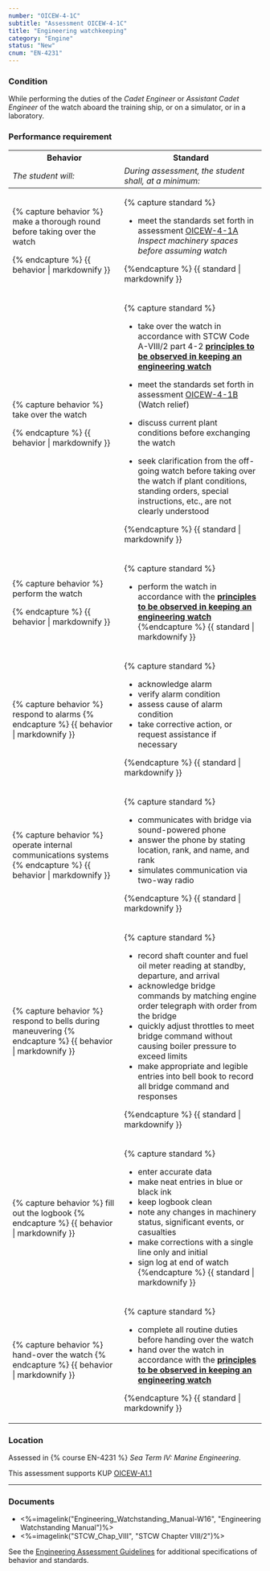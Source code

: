 ```yaml
---
number: "OICEW-4-1C"
subtitle: "Assessment OICEW-4-1C"
title: "Engineering watchkeeping"
category: "Engine"
status: "New"
cnum: "EN-4231"
---
```

### Condition

While performing the duties of the *Cadet Engineer* or *Assistant Cadet Engineer* of the watch aboard the training ship, or on a simulator, or in a laboratory.

### Performance requirement 

<table width='100%' class='Guidelines'>
 <thead>
 <tr>
     <th class='thirty'>Behavior</th>
     <th class='seventy'>Standard</th>
 </tr>
 <tr>
     <td><em>The student will:</em></td>
     <td><em>During assessment, the student shall, at a minimum:</em></td>
 </tr>
 </thead>
 <tbody>
 

<tr><td>

{% capture behavior %}
make a thorough round before taking over the watch

{% endcapture %}
{{ behavior | markdownify }}

</td><td>

{% capture standard %}
*  meet the standards set forth in assessment [OICEW-4-1A](oicew41a) *Inspect machinery spaces before assuming watch*



{%endcapture %}
{{ standard | markdownify }}

</td></tr>



<tr><td>

{% capture behavior %}
take over the watch

{% endcapture %}
{{ behavior | markdownify }}

</td><td>

{% capture standard %}
*  take over the watch in accordance with  STCW Code A-VIII/2 part 4-2  [**principles to be observed in keeping an engineering watch**](principles#4-2) 

*  meet the standards set forth in assessment [OICEW-4-1B](OICEW-4-1B) (Watch relief)

*  discuss current plant conditions before exchanging the watch

*  seek clarification from the off-going watch before taking over the watch if plant conditions, standing orders, special instructions, etc., are not clearly understood

{%endcapture %}
{{ standard | markdownify }}

</td></tr>



<tr><td>

{% capture behavior %}
perform the watch

{% endcapture %}
{{ behavior | markdownify }}

</td><td>

{% capture standard %}
* perform the watch in accordance with the [**principles to be observed in keeping an engineering watch**](principles#4-2)
{%endcapture %}
{{ standard | markdownify }}

</td></tr>



<tr><td>

{% capture behavior %}
respond to alarms
{% endcapture %}
{{ behavior | markdownify }}

</td><td>

{% capture standard %}
* acknowledge alarm
* verify alarm condition
* assess cause of alarm condition
* take corrective action, or request assistance if necessary

{%endcapture %}
{{ standard | markdownify }}

</td></tr>



<tr><td>

{% capture behavior %}
operate internal communications systems
{% endcapture %}
{{ behavior | markdownify }}

</td><td>

{% capture standard %}
* communicates with bridge via sound-powered phone 
* answer the phone by stating location, rank, and name, and rank
* simulates communication via two-way radio

{%endcapture %}
{{ standard | markdownify }}

</td></tr>



<tr><td>

{% capture behavior %}
respond to bells during maneuvering
{% endcapture %}
{{ behavior | markdownify }}

</td><td>

{% capture standard %}
* record shaft counter and fuel oil meter reading at standby, departure, and arrival
* acknowledge bridge commands by matching engine order telegraph with order from the bridge
* quickly adjust throttles to meet bridge command without causing boiler pressure to exceed limits
* make appropriate and legible entries into bell book to record all bridge command and responses

{%endcapture %}
{{ standard | markdownify }}

</td></tr>



<tr><td>

{% capture behavior %}
fill out the logbook
{% endcapture %}
{{ behavior | markdownify }}

</td><td>

{% capture standard %}
* enter accurate data
* make neat entries in blue or black ink
* keep logbook clean
* note any changes in machinery status, significant events, or casualties
* make corrections with a single line only and initial
* sign log at end of watch
{%endcapture %}
{{ standard | markdownify }}

</td></tr>



<tr><td>

{% capture behavior %}
hand-over the watch
{% endcapture %}
{{ behavior | markdownify }}

</td><td>

{% capture standard %}
*  complete all routine duties before handing over the watch
* hand over the watch in accordance with the [**principles to be observed in keeping an engineering watch**](principles#4-2)

{%endcapture %}
{{ standard | markdownify }}

</td></tr>



 </tbody>
 </table>

### Location

Assessed in  {% course  EN-4231 %}  *Sea Term IV: Marine Engineering*.

This assessment supports KUP [OICEW-A1.1]({{site.baseurl}}/tables/31.html#OICEW-A1.1)

***

### Documents

* <%=imagelink("Engineering_Watchstanding_Manual-W16", "Engineering Watchstanding Manual")%>
* <%=imagelink("STCW_Chap_VIII", "STCW Chapter VIII/2")%>



See the [Engineering Assessment Guidelines](guidelines) for additional specifications of behavior and standards.